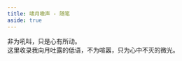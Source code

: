 ```yaml
---
title: 啸月嗷声 - 随笔
aside: true
---
```


非为吼叫，只是心有所动。  
这里收录我向月吐露的低语，不为喧嚣，只为心中不灭的微光。

<PostList />

<script setup>
import { useData } from 'vitepress'

const { isDark } = useData()
</script>

<style scoped>
.blog-page {
  padding-bottom: 50px;
}
</style>
